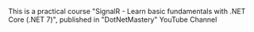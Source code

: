This is a practical course "SignalR - Learn basic fundamentals with .NET Core (.NET 7)", published in "DotNetMastery" YouTube Channel
